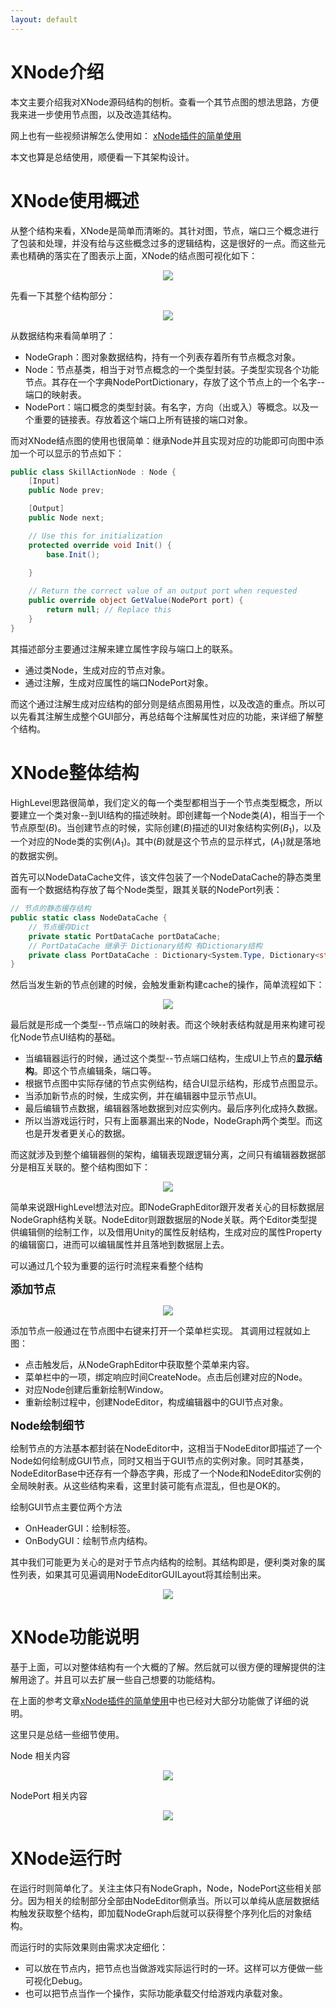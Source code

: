 ```yaml
---
layout: default
---
```



# XNode介绍

本文主要介绍我对XNode源码结构的刨析。查看一个其节点图的想法思路，方便我来进一步使用节点图，以及改造其结构。

网上也有一些视频讲解怎么使用如：
[xNode插件的简单使用][1]

本文也算是总结使用，顺便看一下其架构设计。


# XNode使用概述

从整个结构来看，XNode是简单而清晰的。其针对图，节点，端口三个概念进行了包装和处理，并没有给与这些概念过多的逻辑结构，这是很好的一点。而这些元素也精确的落实在了图表示上面，XNode的结点图可视化如下：

<center> <img src="../01.assets/p1.png"></center>

先看一下其整个结构部分：

<center> <img src="../01.assets/d1.drawio.png"></center>



从数据结构来看简单明了：

* NodeGraph：图对象数据结构，持有一个列表存着所有节点概念对象。
* Node：节点基类，相当于对节点概念的一个类型封装。子类型实现各个功能节点。其存在一个字典NodePortDictionary，存放了这个节点上的一个名字--端口的映射表。
* NodePort：端口概念的类型封装。有名字，方向（出或入）等概念。以及一个重要的链接表。存放着这个端口上所有链接的端口对象。


而对XNode结点图的使用也很简单：继承Node并且实现对应的功能即可向图中添加一个可以显示的节点如下：

```csharp
public class SkillActionNode : Node {
	[Input]
	public Node prev;

	[Output]
	public Node next;

	// Use this for initialization
	protected override void Init() {
		base.Init();
		
	}

	// Return the correct value of an output port when requested
	public override object GetValue(NodePort port) {
		return null; // Replace this
	}
}
```

其描述部分主要通过注解来建立属性字段与端口上的联系。

* 通过类Node，生成对应的节点对象。
* 通过注解，生成对应属性的端口NodePort对象。

而这个通过注解生成对应结构的部分则是结点图易用性，以及改造的重点。所以可以先看其注解生成整个GUI部分，再总结每个注解属性对应的功能，来详细了解整个结构。

# XNode整体结构

HighLevel思路很简单，我们定义的每一个类型都相当于一个节点类型概念，所以要建立一个类对象--到UI结构的描述映射。即创建每一个Node类($A$)，相当于一个节点原型($B$)。当创建节点的时候，实际创建($B$)描述的UI对象结构实例($B_1$)，以及一个对应的Node类的实例($A_1$)。其中($B$)就是这个节点的显示样式，($A_1$)就是落地的数据实例。

首先可以NodeDataCache文件，该文件包装了一个NodeDataCache的静态类里面有一个数据结构存放了每个Node类型，跟其关联的NodePort列表：


```csharp
// 节点的静态缓存结构
public static class NodeDataCache {
	// 节点缓存Dict 
	private static PortDataCache portDataCache;
	// PortDataCache 继承于 Dictionary结构 有Dictionary结构
	private class PortDataCache : Dictionary<System.Type, Dictionary<string, NodePort>> { }
}
```

然后当发生新的节点创建的时候，会触发重新构建cache的操作，简单流程如下：

<center> <img src="../01.assets/d2.drawio.png"></center>

最后就是形成一个类型--节点端口的映射表。而这个映射表结构就是用来构建可视化Node节点UI结构的基础。

* 当编辑器运行的时候，通过这个类型--节点端口结构，生成UI上节点的**显示结构**。即这个节点编辑条，端口等。
* 根据节点图中实际存储的节点实例结构，结合UI显示结构，形成节点图显示。
* 当添加新节点的时候，生成实例，并在编辑器中显示节点UI。
* 最后编辑节点数据，编辑器落地数据到对应实例内。最后序列化成持久数据。
* 所以当游戏运行时，只有上面暴漏出来的Node，NodeGraph两个类型。而这也是开发者更关心的数据。

而这就涉及到整个编辑器侧的架构，编辑表现跟逻辑分离，之间只有编辑器数据部分是相互关联的。整个结构图如下：


<center> <img src="../01.assets/d3.drawio.png"></center>


简单来说跟HighLevel想法对应。即NodeGraphEditor跟开发者关心的目标数据层NodeGraph结构关联。NodeEditor则跟数据层的Node关联。两个Editor类型提供编辑侧的绘制工作，以及借用Unity的属性反射结构，生成对应的属性Property的编辑窗口，进而可以编辑属性并且落地到数据层上去。

可以通过几个较为重要的运行时流程来看整个结构

**<font size = 4> 添加节点 </font>**

<center> <img src="../01.assets/d4.drawio.png"></center>

添加节点一般通过在节点图中右键来打开一个菜单栏实现。
其调用过程就如上图：

* 点击触发后，从NodeGraphEditor中获取整个菜单来内容。
* 菜单栏中的一项，绑定响应时间CreateNode。点击后创建对应的Node。
* 对应Node创建后重新绘制Window。
* 重新绘制过程中，创建NodeEditor，构成编辑器中的GUI节点对象。



**<font size = 4> Node绘制细节 </font>**

绘制节点的方法基本都封装在NodeEditor中，这相当于NodeEditor即描述了一个Node如何绘制成GUI节点，同时又相当于GUI节点的实例对象。同时其基类，NodeEditorBase中还存有一个静态字典，形成了一个Node和NodeEditor实例的全局映射表。从这些结构来看，这里封装可能有点混乱，但也是OK的。

绘制GUI节点主要位两个方法

* OnHeaderGUI：绘制标签。
* OnBodyGUI：绘制节点内结构。

其中我们可能更为关心的是对于节点内结构的绘制。其结构即是，便利类对象的属性列表，如果其可见遍调用NodeEditorGUILayout将其绘制出来。

<center> <img src="../01.assets/d5.drawio.png"></center>


# XNode功能说明

基于上面，可以对整体结构有一个大概的了解。然后就可以很方便的理解提供的注解用途了。并且可以去扩展一些自己想要的功能结构。

在上面的参考文章[xNode插件的简单使用][1]中也已经对大部分功能做了详细的说明。

这里只是总结一些细节使用。


Node 相关内容
<center> <img src="../01.assets/d6.drawio.png"></center>

NodePort 相关内容

<center> <img src="../01.assets/d7.drawio.png"></center>


# XNode运行时

在运行时则简单化了。关注主体只有NodeGraph，Node，NodePort这些相关部分。因为相关的绘制部分全部由NodeEditor侧承当。所以可以单纯从底层数据结构触发获取整个结构，即加载NodeGraph后就可以获得整个序列化后的对象结构。

而运行时的实际效果则由需求决定细化：

* 可以放在节点内，把节点也当做游戏实际运行时的一环。这样可以方便做一些可视化Debug。
* 也可以把节点当作一个操作，实际功能承载交付给游戏内承载对象。

[1]:https://www.bilibili.com/video/BV12P411F7Zu/?spm_id_from=333.337.search-card.all.click&vd_source=8d35ead0946519f56d2ab5f9c83045df